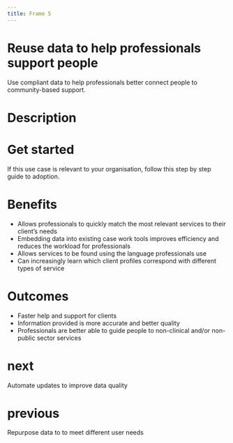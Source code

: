 ```yaml
---
title: Frame 5
---
```


# Reuse data to help professionals support people

Use compliant data to help professionals better connect people to community-based support.

# Description

# Get started

If this use case is relevant to your organisation, follow this step by step guide to adoption.

# Benefits

- Allows professionals to quickly match the most relevant services to their client’s needs
- Embedding data into existing case work tools improves efficiency and reduces the workload for professionals 
- Allows services to be found using the language professionals use
- Can increasingly learn which client profiles correspond with different types of service

# Outcomes

- Faster help and support for clients
- Information provided is more accurate and better quality 
- Professionals are better able to guide people to non-clinical and/or non-public sector services

# next

Automate updates to improve data quality 

# previous

Repurpose data to to meet different user needs

